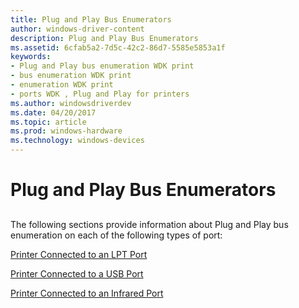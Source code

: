 ```yaml
---
title: Plug and Play Bus Enumerators
author: windows-driver-content
description: Plug and Play Bus Enumerators
ms.assetid: 6cfab5a2-7d5c-42c2-86d7-5585e5853a1f
keywords:
- Plug and Play bus enumeration WDK print
- bus enumeration WDK print
- enumeration WDK print
- ports WDK , Plug and Play for printers
ms.author: windowsdriverdev
ms.date: 04/20/2017
ms.topic: article
ms.prod: windows-hardware
ms.technology: windows-devices
---
```


# Plug and Play Bus Enumerators


## <a href="" id="ddk-plug-and-play-bus-enumerators-gg"></a>


The following sections provide information about Plug and Play bus enumeration on each of the following types of port:

[Printer Connected to an LPT Port](printer-connected-to-an-lpt-port.md)

[Printer Connected to a USB Port](printer-connected-to-a-usb-port.md)

[Printer Connected to an Infrared Port](printer-connected-to-an-infrared-port.md)

 

 




